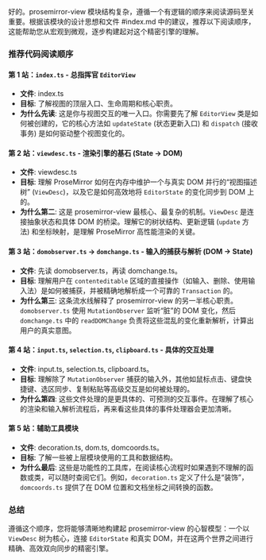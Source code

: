 好的。prosemirror-view 模块结构复杂，遵循一个有逻辑的顺序来阅读源码至关重要。根据该模块的设计思想和文件 #index.md 中的建议，推荐以下阅读顺序，这能帮助您从宏观到微观，逐步构建起对这个精密引擎的理解。

### 推荐代码阅读顺序

#### 第 1 站：`index.ts` - 总指挥官 `EditorView`

- **文件**: index.ts
- **目标**: 了解视图的顶层入口、生命周期和核心职责。
- **为什么先读**: 这是你与视图交互的唯一入口。你需要先了解 `EditorView` 类是如何被创建的，它的核心方法如 `updateState` (状态更新入口) 和 `dispatch` (接收事务) 是如何驱动整个视图变化的。

#### 第 2 站：`viewdesc.ts` - 渲染引擎的基石 (State → DOM)

- **文件**: viewdesc.ts
- **目标**: 理解 ProseMirror 如何在内存中维护一个与真实 DOM 并行的“视图描述树” (`ViewDesc`)，以及它是如何高效地将 `EditorState` 的变化同步到 DOM 上的。
- **为什么第二**: 这是 prosemirror-view 最核心、最复杂的机制。`ViewDesc` 是连接抽象状态和具体 DOM 的桥梁。理解它的树状结构、更新逻辑 (`update` 方法) 和坐标映射，是理解 ProseMirror 高性能渲染的关键。

#### 第 3 站：`domobserver.ts` → `domchange.ts` - 输入的捕获与解析 (DOM → State)

- **文件**: 先读 domobserver.ts，再读 domchange.ts。
- **目标**: 理解用户在 `contenteditable` 区域的直接操作（如输入、删除、使用输入法）是如何被捕获，并被精确地解析成一个可靠的 `Transaction` 的。
- **为什么第三**: 这条流水线解释了 prosemirror-view 的另一半核心职责。`domobserver.ts` 使用 `MutationObserver` 监听“脏”的 DOM 变化，然后 `domchange.ts` 中的 `readDOMChange` 负责将这些混乱的变化重新解析，计算出用户的真实意图。

#### 第 4 站：`input.ts`, `selection.ts`, `clipboard.ts` - 具体的交互处理

- **文件**: input.ts, selection.ts, clipboard.ts。
- **目标**: 理解除了 `MutationObserver` 捕获的输入外，其他如鼠标点击、键盘快捷键、选区同步、复制粘贴等高级交互是如何被处理的。
- **为什么第四**: 这些文件处理的是更具体的、可预测的交互事件。在理解了核心的渲染和输入解析流程后，再来看这些具体的事件处理器会更加清晰。

#### 第 5 站：辅助工具模块

- **文件**: decoration.ts, dom.ts, domcoords.ts。
- **目标**: 了解一些被上层模块使用的工具和数据结构。
- **为什么最后**: 这些是功能性的工具库，在阅读核心流程时如果遇到不理解的函数或类，可以随时查阅它们。例如，`decoration.ts` 定义了什么是“装饰”，`domcoords.ts` 提供了在 DOM 位置和文档坐标之间转换的函数。

### 总结

遵循这个顺序，您将能够清晰地构建起 prosemirror-view 的心智模型：一个以 `ViewDesc` 树为核心，连接 `EditorState` 和真实 DOM，并在这两个世界之间进行精确、高效双向同步的精密引擎。
